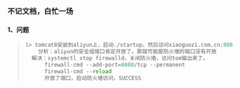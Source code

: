 ### 不记文档，白忙一场

#### 1、问题

> ```python
> 1> tomcat8安装到aliyun上，启动./startup，然后访问xiaoguozi.com.cn:8080，显示网络不可达
>     分析：aliyun的安全组端口肯定开放了。那就可能是防火墙的端口没有开放
> 	解决：systemctl stop firewalld，关闭防火墙，访问tom猫出来了。
> 		firewall-cmd --add-port=8080/tcp --permanent
> 		firewall-cmd --reload
> 		开放了端口，启动防火墙访问，SUCCESS
> ```